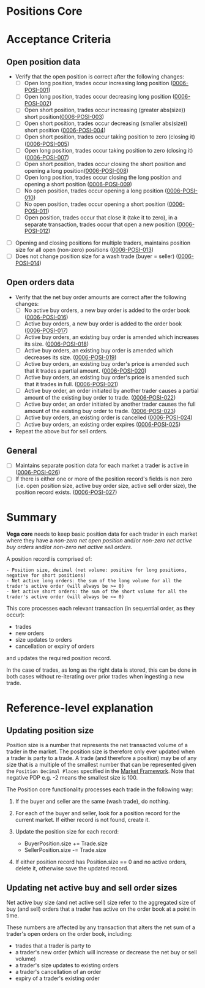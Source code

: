 # Positions Core

# Acceptance Criteria

## Open position data
- Verify that the open position is correct after the following changes:
  - [ ] Open long position, trades occur increasing long position (<a name="0006-POSI-001" href="#0006-POSI-001">0006-POSI-001</a>)
  - [ ] Open long position, trades occur decreasing long position (<a name="0006-POSI-002" href="#0006-POSI-002">0006-POSI-002</a>)
  - [ ] Open short position, trades occur increasing (greater abs(size)) short position(<a name="0006-POSI-003" href="#0006-POSI-003">0006-POSI-003</a>)
  - [ ] Open short position, trades occur decreasing (smaller abs(size)) short position (<a name="0006-POSI-004" href="#0006-POSI-004">0006-POSI-004</a>)
  - [ ] Open short position, trades occur taking position to zero (closing it) (<a name="0006-POSI-005" href="#0006-POSI-005">0006-POSI-005</a>)
  - [ ] Open long position, trades occur taking position to zero (closing it) (<a name="0006-POSI-007" href="#0006-POSI-007">0006-POSI-007</a>)
  - [ ] Open short position, trades occur closing the short position and opening a long position(<a name="0006-POSI-008" href="#0006-POSI-008">0006-POSI-008</a>)
  - [ ] Open long position, trades occur closing the long position and opening a short position (<a name="0006-POSI-009" href="#0006-POSI-009">0006-POSI-009</a>)
  - [ ] No open position, trades occur opening a long position (<a name="0006-POSI-010" href="#0006-POSI-010">0006-POSI-010</a>)
  - [ ] No open position, trades occur opening a short position (<a name="0006-POSI-011" href="#0006-POSI-011">0006-POSI-011</a>)
  - [ ] Open position, trades occur that close it (take it to zero), in a separate transaction, trades occur that open a new position (<a name="0006-POSI-012" href="#0006-POSI-012">0006-POSI-012</a>)
- [ ] Opening and closing positions for multiple traders, maintains position size for all open (non-zero) positions (<a name="0006-POSI-013" href="#0006-POSI-013">0006-POSI-013</a>)
- [ ] Does not change position size for a wash trade (buyer = seller) (<a name="0006-POSI-014" href="#0006-POSI-014">0006-POSI-014</a>)

## Open orders data
- Verify that the net buy order amounts are correct after the following changes:
  - [ ] No active buy orders, a new buy order is added to the order book (<a name="0006-POSI-016" href="#0006-POSI-016">0006-POSI-016</a>)
  - [ ] Active buy orders, a new buy order is added to the order book (<a name="0006-POSI-017" href="#0006-POSI-017">0006-POSI-017</a>)
  - [ ] Active buy orders, an existing buy order is amended which increases its size. (<a name="0006-POSI-018" href="#0006-POSI-018">0006-POSI-018</a>)
  - [ ] Active buy orders, an existing buy order is amended which decreases its size.  (<a name="0006-POSI-019" href="#0006-POSI-019">0006-POSI-019</a>)
  - [ ] Active buy orders, an existing buy order's price is amended such that it trades a partial amount. (<a name="0006-POSI-020" href="#0006-POSI-020">0006-POSI-020</a>)
  - [ ] Active buy orders, an existing buy order's price is amended such that it trades in full. (<a name="0006-POSI-021" href="#0006-POSI-021">0006-POSI-021</a>)
  - [ ] Active buy order, an order initiated by another trader causes a partial amount of the existing buy order to trade. (<a name="0006-POSI-022" href="#0006-POSI-022">0006-POSI-022</a>)
  - [ ] Active buy order, an order initiated by another trader causes the full amount of the existing buy order to trade. (<a name="0006-POSI-023" href="#0006-POSI-023">0006-POSI-023</a>)
  - [ ] Active buy orders, an existing order is cancelled (<a name="0006-POSI-024" href="#0006-POSI-024">0006-POSI-024</a>)
  - [ ] Active buy orders, an existing order expires (<a name="0006-POSI-025" href="#0006-POSI-025">0006-POSI-025</a>)

- Repeat the above but for sell orders.

## General

- [ ] Maintains separate position data for each market a trader is active in (<a name="0006-POSI-026" href="#0006-POSI-026">0006-POSI-026</a>)
- [ ] If there is either one or more of the position record's fields is non zero (i.e. open position size, active buy order size, active sell order size), the position record exists. (<a name="0006-POSI-027" href="#0006-POSI-027">0006-POSI-027</a>)

# Summary

**Vega core** needs to keep basic position data for each trader in each market where they have a *non-zero net open position* and/or *non-zero net active buy orders* and/or *non-zero net active sell orders*.

A position record is comprised of:

	- Position size, decimal (net volume: positive for long positions, negative for short positions)
	- Net active long orders: the sum of the long volume for all the trader's active order (will always be >= 0)
	- Net active short orders: the sum of the short volume for all the trader's active order (will always be <= 0)

This core processes each relevant transaction (in sequential order, as they occur):
- trades
- new orders
- size updates to orders
- cancellation or expiry of orders

and updates the required position record. 

In the case of trades, as long as the right data is stored, this can be done in both cases without re-iterating over prior trades when ingesting a new trade.

# Reference-level explanation

## Updating position size

Position size is a number that represents the net transacted volume of a trader in the market. The position size is therefore only ever updated when a trader is party to a trade. A trade (and therefore a position) may be of any size that is a multiple of the smallest number that can be represented given the `Position Decimal Places` specified in the [Market Framework](./0001-MKTF-market_framework.md). 
Note that negative PDP e.g. -2 means the smallest size is 100.

The Position core functionality processes each trade in the following way:

1. If the buyer and seller are the same (wash trade), do nothing.

1. For each of the buyer and seller, look for a position record for the current market. If either record is not found, create it.

1. Update the position size for each record:
	- BuyerPosition.size += Trade.size
	- SellerPosition.size -= Trade.size

1. If either position record has Position.size == 0 and no active orders, delete it, otherwise save the updated record.

## Updating net active buy and sell order sizes

Net active buy size (and net active sell) size refer to the aggregated size of buy (and sell) orders that a trader has active on the order book at a point in time. 

These numbers are affected by any transaction that alters the net sum of a trader's open orders on the order book, including:

- trades that a trader is party to
- a trader's new order (which will increase or decrease the net buy or sell volume)
- a trader's size updates to existing orders
- a trader's cancellation of an order
- expiry of a trader's existing order
